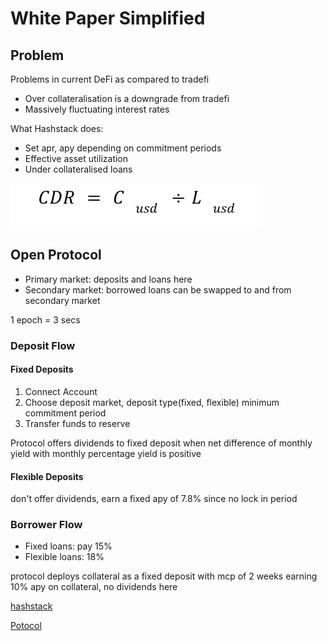 # White Paper Simplified

## Problem

Problems in current DeFi as compared to tradefi

- Over collateralisation is a downgrade from tradefi
- Massively fluctuating interest rates

What Hashstack does:

- Set apr, apy depending on commitment periods
- Effective asset utilization
- Under collateralised loans

![](assets/2022-08-22-10-22-00.png)

## Open Protocol

- Primary market: deposits and loans here
- Secondary market: borrowed loans can be swapped to and from secondary market

1 epoch = 3 secs

### Deposit Flow

#### Fixed Deposits

1. Connect Account
2. Choose deposit market, deposit type(fixed, flexible) minimum commitment period
3. Transfer funds to reserve

Protocol offers dividends to fixed deposit when net difference of monthly yield with monthly percentage yield is positive

#### Flexible Deposits

don't offer dividends, earn a fixed apy of 7.8% since no lock in period

### Borrower Flow

- Fixed loans: pay 15%
- Flexible loans: 18%

protocol deploys collateral as a fixed deposit with mcp of 2 weeks earning 10% apy on collateral, no dividends here

[hashstack](https://blog.hashstack.finance/deconstructing-hashstacks-dynamic-interest-algorithm-dial/)

[Potocol](https://github.com/0xHashstack/whitepaper/tree/main/Open%20protocol/v1.0%5Bdraft%5D)
